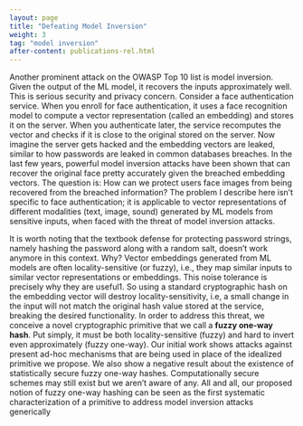 ```yaml
---
layout: page
title: "Defeating Model Inversion"
weight: 3
tag: "model inversion"
after-content: publications-rel.html
---
```


Another prominent attack on the OWASP Top 10 list is model inversion. Given the output of the ML model, it recovers the inputs approximately well. This is serious security and privacy concern. Consider a face authentication service. When you enroll for face authentication, it uses a face recognition model to compute a vector representation (called an embedding) and stores it
on the server. When you authenticate later, the service recomputes the vector and checks if it is close
to the original stored on the server. Now imagine the server gets hacked and the embedding vectors
are leaked, similar to how passwords are leaked in common databases breaches. In the last few years,
powerful model inversion attacks have been shown that can recover the original face pretty accurately
given the breached embedding vectors. The question is: How can we protect users face images from
being recovered from the breached information? The problem I describe here isn’t specific to face
authentication; it is applicable to vector representations of different modalities (text, image, sound)
generated by ML models from sensitive inputs, when faced with the threat of model inversion attacks.

It is worth noting that the textbook defense for protecting password strings, namely hashing the
password along with a random salt, doesn’t work anymore in this context. Why? Vector embeddings
generated from ML models are often locality-sensitive (or fuzzy), i.e., they map similar inputs to similar vector representations or embeddings. This noise tolerance is precisely why they are useful1. So using a standard cryptographic hash on the embedding vector will destroy locality-sensitivity, i.e, a small change in the input will not match the original hash value stored at the service, breaking the desired functionality. In order to address this threat, we conceive a novel cryptographic primitive that we call a **fuzzy one-way hash**. Put simply, it must be both locality-sensitive (fuzzy) and hard to invert even approximately (fuzzy one-way). Our initial work shows attacks against present ad-hoc mechanisms that are being used in place of the idealized primitive we propose. We also show a negative result about the existence of statistically secure fuzzy one-way hashes. Computationally secure schemes may still exist but we aren’t aware of any. All and all, our proposed notion of fuzzy one-way hashing can be seen as the first systematic characterization of a primitive to address model inversion attacks generically
